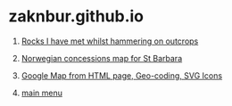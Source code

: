zaknbur.github.io
=================

1. [Rocks I have met whilst hammering on outcrops](/cv-jobs/README.md)

2. [Norwegian concessions map for St Barbara](/norway/README.md)

3. [Google Map from HTML page, Geo-coding, SVG Icons](/geology/README.md)

3. [main menu](/)



